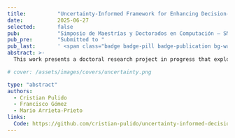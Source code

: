 ```yaml
---
title:          "Uncertainty-Informed Framework for Enhancing Decision-Making in Emergency Response Management"
date:           2025-06-27
selected:       false
pub:            "Simposio de Maestrías y Doctorados en Computación – SMD 2025"
pub_pre:        "Submitted to "
pub_last:       ' <span class="badge badge-pill badge-publication bg-warning text-dark"><i class="fas fa-spinner"></i> In Progress</span><span class="badge badge-pill badge-publication bg-primary"><i class="fas fa-compass"></i> Decision Support</span>'
abstract: >-
  This work presents a doctoral research project in progress that explores how predictive uncertainty can be quantified and integrated into emergency response systems. The proposed framework combines Conformal Prediction and allocation strategies to improve transparency and adaptability in high-stakes decision-making.

# cover: /assets/images/covers/uncertainty.png

type: "abstract"
authors:
  - Cristian Pulido
  - Francisco Gómez
  - Mario Arrieta-Prieto
links:
  Code: https://github.com/cristian-pulido/uncertainty-informed-decision-making
---
```

